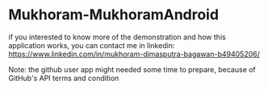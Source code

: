 # Mukhoram-MukhoramAndroid

if you interested to know more of the demonstration and how this application works, you can contact me in linkedin: https://www.linkedin.com/in/mukhoram-dimasputra-bagawan-b49405206/ 

Note: the github user app might needed some time to prepare, because of GitHub's API terms and condition
